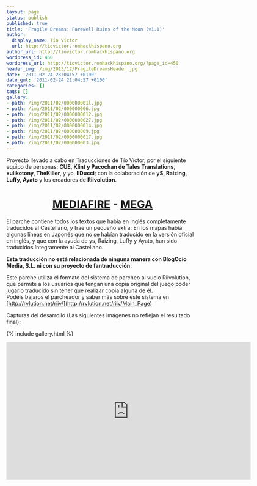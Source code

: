 ```yaml
---
layout: page
status: publish
published: true
title: 'Fragile Dreams: Farewell Ruins of the Moon (v1.1)'
author:
  display_name: Tío Víctor
  url: http://tiovictor.romhackhispano.org
author_url: http://tiovictor.romhackhispano.org
wordpress_id: 450
wordpress_url: http://tiovictor.romhackhispano.org/?page_id=450
header_img: /img/2013/12/FragileDreamsHeader.jpg
date: '2011-02-24 23:04:57 +0100'
date_gmt: '2011-02-24 21:04:57 +0100'
categories: []
tags: []
gallery:
- path: /img/2011/02/000000001l.jpg
- path: /img/2011/02/000000006.jpg
- path: /img/2011/02/0000000012.jpg
- path: /img/2011/02/0000000027.jpg
- path: /img/2011/02/0000000014.jpg
- path: /img/2011/02/000000009.jpg
- path: /img/2011/02/0000000017.jpg
- path: /img/2011/02/000000003.jpg
---
```

Proyecto llevado a cabo en Traducciones de Tío Víctor, por el siguiente equipo de personas: 
**CUE, Klint y Pacochan de Tales Translations, xulikotony, TheKiller**, y yo, **IlDucci**; 
con la colaboración de **yS, Raizing, Luffy, Ayato** y los creadores de **Riivolution**.

<h1 style="text-align: center;"><strong><a href="http://www.mediafire.com/download/eva1brhnodvb53d/FragileDreamsESP11.7z">MEDIAFIRE</a> - <a href="https://mega.nz/#!QUlSnawK!VPhIxEUNwvN7ZNaXmSL1uhB1nqm_ph6bscwnt-WWNC4">MEGA</a></strong></h1>

El parche contiene todos los textos que había en inglés completamente traducidos al Castellano, 
y trae un pequeño extra: En los mapas había algunas líneas en Japonés que no se habían traducido 
en la versión oficial en inglés, y que con la ayuda de ys, Raizing, Luffy y Ayato, han sido 
traducidos íntegramente al Castellano.

**Esta traducción no está relacionada de ninguna manera con BlogOcio Media, S.L. ni con su 
proyecto de fantraducción.**

Este parche utiliza el formato del sistema de parcheo al vuelo Riivolution, que permite a los 
usuarios que tengan una copia original del juego poder jugarlo traducido sin tener que realizar 
copia alguna de él.  
Podéis bajaros el parcheador y saber más sobre este sistema en [http://rvlution.net/riiv/](http://rvlution.net/riiv/Main_Page)

Capturas del desarrollo (Las siguientes imágenes no reflejan el resultado final):

{% include gallery.html %}

<p style="text-align: center;"><iframe src="https://www.youtube-nocookie.com/embed/Zp8ARS8fqxw?rel=0" width="640" height="360" frameborder="0" allowfullscreen="allowfullscreen"></iframe></p>
